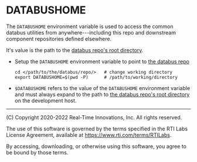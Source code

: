 # DATABUSHOME

The `DATABUSHOME` environment variable is used to access the common databus utilities from anywhere---including this repo and downstream component repositories defined elsewhere. 

It's value is the path to the [databus repo's root directory](../).

- Setup the `DATABUSHOME` environment variable to point to [the databus repo](../)

      cd </path/to/the/databus/repo/>   # change working directory
      export DATABUSHOME=$(pwd -P)      # /path/to/working/directory

- `$DATABUSHOME` refers to the value of the `DATABUSHOME` environment variable and must always expand to the path to [the databus repo's root directory](../) on the development host.

---
(C) Copyright 2020-2022 Real-Time Innovations, Inc.  All rights reserved.

The use of this software is governed by the terms specified in the RTI Labs License Agreement, available at https://www.rti.com/terms/RTILabs. 

By accessing, downloading, or otherwise using this software, you agree to be bound by those terms.
